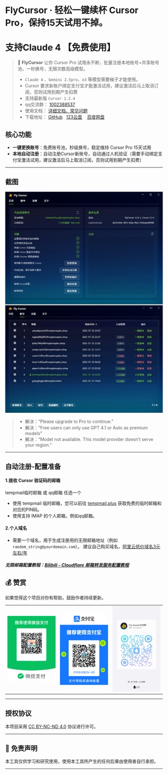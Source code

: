 # FlyCursor · 轻松一键续杯 Cursor Pro，保持15天试用不掉。

# 支持Claude 4 【免费使用】

> 🚀 **FlyCursor** 让你 Cursor Pro 试用永不断，批量注册本地账号+共享账号池，一秒换号，无限次数高级模型。
>
> - `Claude 4` 、`Gemini 2.5pro`、`o3` 等模型需要梯子才能使用。
> - Cursor 要求新账户绑定支付宝才能激活试用，建议激活后马上取消订阅，否则试用到期产生扣费
> - 支持最新版 `Cursor 1.2.4`
> - qq交流群： [1002388537](https://qun.qq.com/universal-share/share?ac=1&authKey=ZpKpMm4QdN1I2eWzqZYinybEpN1PfyrUlmgA01ZG0mAVSUVg0fWQWngzBnl7jG79&busi_data=eyJncm91cENvZGUiOiIxMDAyMzg4NTM3IiwidG9rZW4iOiJNR0hENmlHS0xHSzdmMm0xRmZSNjJpczdJMWl5WkhrNWI0SHVQOUZhemNuSTcvN0VQNUNSZVZ4Ty9kbU1KSFBWIiwidWluIjoiMzY2Mzg1NjQyOSJ9&data=ghmRHANkTOdaEFfbxNKWtfgZ5emKN2-RQ-FKgFvWnukdfbup51jtrgQKlbPS_2O-0QHYmuRUd7her7DzYjH43A&svctype=4&tempid=h5_group_info)
> - 使用文档： [详细文档、常见问题](https://docs.qq.com/aio/DUGd6V2t5WUVoQUdG)
> - 下载地址：&nbsp;[GitHub](https://github.com/liqiang-xxfy/fly-cursor-free/releases/latest) &nbsp; [123云盘](https://www.123865.com/s/uY80Td-AtUh) &nbsp;&nbsp; [百度网盘](https://pan.baidu.com/s/1UPg4D4VO_F_47Fl1A7oc8g?pwd=9gmc)

## 核心功能

- **一键更换账号**：免费账号池，秒级换号，稳定维持 Cursor Pro 15天试用
- **本地自动注册**：自动注册Cursor新账号，自动通过人机验证（需要手动绑定支付宝激活试用，建议激活后马上取消订阅，否则试用到期产生扣费）

---

## 截图

<img src="img/截图1.png" width="680" />
<img src="img/截图2.png" width="680" />

> - 解决：“Please upgrade to Pro to continue.”
> - 解决：“Free users can only use GPT 4.1 or Auto as premium models”
> - 解决：“Model not available. This model provider doesn’t serve your region.”

---

## 自动注册-配置准备

#### 1.接收 Cursor 验证码的邮箱

tempmail临时邮箱 或 qq邮箱 任选一个

- 使用 tempmail 临时邮箱，您可以前往 [tempmail.plus](https://tempmail.plus) 获取免费的临时邮箱和对应的PIN码。
- 使用支持 IMAP 的个人邮箱，例如qq邮箱。

#### 2.个人域名

- 需要一个域名，用于生成注册用的无限邮箱地址（例如 `random_string@yourdomain.com`）。
  建议自己购买域名，[阿里云低价域名3元左右/年](https://wanwang.aliyun.com/domain?spm=5176.30275541.J_ZGek9Blx07Hclc3Ddt9dg.2.6d242f3dOjUe0y&scm=20140722.S_card@@%E4%BA%A7%E5%93%81@@3417315._.ID_card@@%E4%BA%A7%E5%93%81@@3417315-RL_%E5%9F%9F%E5%90%8D-LOC_2024SPSearchCard-OR_ser-PAR1_213e367317506646568403729e0b4e-V_4-RE_new5-P0_0-P1_0)

##### 无限邮箱配置教程：[Bilibili - Cloudflare 邮箱转发服务配置教程](https://www.bilibili.com/opus/951275934028136469)

## 💰 赞赏

如果觉得这个项目对你有帮助，鼓励作者持续更新。

<div align="center">
  <table>
    <tr>
      <td>
        <img src="./img/pay2.png" alt="wechat_pay" width="200"/><br>
      </td>
      <td>
        <img src="./img/pay1.png" alt="alipay" width="200"/><br>
      </td>
      <td>
        <img src="./img/chat.jpg" alt="alipay" width="200"/><br>
      </td>
    </tr>
  </table>
</div>

---

## 授权协议

本项目采用 [CC BY-NC-ND 4.0](https://creativecommons.org/licenses/by-nc-nd/4.0/) 协议进行许可。

---

## 📩 免责声明

本工具仅供学习和研究使用，使用本工具所产生的任何后果由使用者自行承担。 <br>

---
